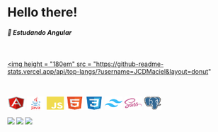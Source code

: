 # Hello there!

##### 🌱 Estudando Angular

<br/>

<div align = "left">
  <a href = "https://github.com/JCDMaciel">
  
  <img height = "180em" src = "https://github-readme-stats.vercel.app/api/top-langs/?username=JCDMaciel&layout=donut"
</div>

<br/>

<div style="display: inline_block"><br>
  <img align = "center" alt = "icone-AngularJs" height = "30" width = "40" src = "https://raw.githubusercontent.com/devicons/devicon/master/icons/angularjs/angularjs-original.svg">
  <img align = "center" alt = "icone-Js" height = "30" width = "40" src = "https://raw.githubusercontent.com/devicons/devicon/master/icons/java/java-original-wordmark.svg">
  <img align = "center" alt = "icone-Js" height = "30" width = "40" src = "https://raw.githubusercontent.com/devicons/devicon/master/icons/javascript/javascript-plain.svg">
  <img align = "center" alt = "icone-HTML" height = "30" width = "40" src = "https://raw.githubusercontent.com/devicons/devicon/master/icons/html5/html5-original.svg">
  <img align = "center" alt = "icone-CSS" height = "30" width = "40" src = "https://raw.githubusercontent.com/devicons/devicon/master/icons/css3/css3-original.svg">
  <img align = "center" alt = "icone-Tail" height = "30" width = "40" src = "https://raw.githubusercontent.com/devicons/devicon/master/icons/tailwindcss/tailwindcss-plain.svg">
  <img align = "center" alt = "icone-SASS" height = "30" width = "40" src = "https://raw.githubusercontent.com/devicons/devicon/master/icons/sass/sass-original.svg">
  <img align = "center" alt = "icone-PostgreSQL" height = "30" width = "40" src = "https://raw.githubusercontent.com/devicons/devicon/master/icons/postgresql/postgresql-original.svg"> 
</div>

<br/>

<div> 
  <a href = "mailto:tyupoi49@gmail.com"><img src = "https://img.shields.io/badge/-Gmail-%23333?style=for-the-badge&logo=gmail&logoColor=white" target = "_blank"></a>
  <a href = "https://www.linkedin.com/in/cleber-maciel-841562140" target = "_blank"><img src = "https://img.shields.io/badge/-LinkedIn-%230077B5?style=for-the-badge&logo=linkedin&logoColor=white"></a>
   <a href = "https://web.whatsapp.com/send?phone=5562984041554"><img height = "30" src = "https://cdn-icons-png.flaticon.com/128/1383/1383269.png" target = "_blank"></a>
</div> 


